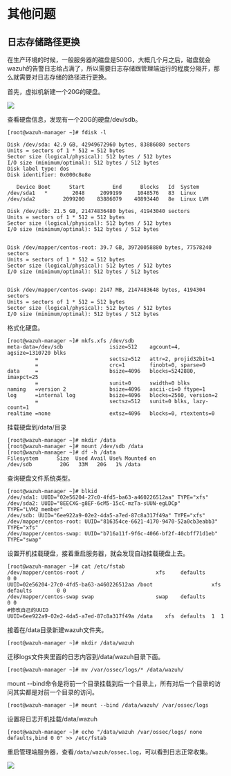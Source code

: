 # 其他问题

## 日志存储路径更换

在生产环境的时候，一般服务器的磁盘是500G，大概几个月之后，磁盘就会wazuh的告警日志给占满了，所以需要日志存储跟管理端运行的程度分隔开，那么就需要对日志存储的路径进行更换。

首先，虚拟机新建一个20G的硬盘。

![](<../.gitbook/assets/image (208).png>)

查看硬盘信息，发现有一个20G的硬盘/dev/sdb。

```
[root@wazuh-manager ~]# fdisk -l

Disk /dev/sda: 42.9 GB, 42949672960 bytes, 83886080 sectors
Units = sectors of 1 * 512 = 512 bytes
Sector size (logical/physical): 512 bytes / 512 bytes
I/O size (minimum/optimal): 512 bytes / 512 bytes
Disk label type: dos
Disk identifier: 0x000c8e8e

   Device Boot      Start         End      Blocks   Id  System
/dev/sda1   *        2048     2099199     1048576   83  Linux
/dev/sda2         2099200    83886079    40893440   8e  Linux LVM

Disk /dev/sdb: 21.5 GB, 21474836480 bytes, 41943040 sectors
Units = sectors of 1 * 512 = 512 bytes
Sector size (logical/physical): 512 bytes / 512 bytes
I/O size (minimum/optimal): 512 bytes / 512 bytes


Disk /dev/mapper/centos-root: 39.7 GB, 39720058880 bytes, 77578240 sectors
Units = sectors of 1 * 512 = 512 bytes
Sector size (logical/physical): 512 bytes / 512 bytes
I/O size (minimum/optimal): 512 bytes / 512 bytes


Disk /dev/mapper/centos-swap: 2147 MB, 2147483648 bytes, 4194304 sectors
Units = sectors of 1 * 512 = 512 bytes
Sector size (logical/physical): 512 bytes / 512 bytes
I/O size (minimum/optimal): 512 bytes / 512 bytes
```

格式化硬盘。

```
[root@wazuh-manager ~]# mkfs.xfs /dev/sdb
meta-data=/dev/sdb               isize=512    agcount=4, agsize=1310720 blks
         =                       sectsz=512   attr=2, projid32bit=1
         =                       crc=1        finobt=0, sparse=0
data     =                       bsize=4096   blocks=5242880, imaxpct=25
         =                       sunit=0      swidth=0 blks
naming   =version 2              bsize=4096   ascii-ci=0 ftype=1
log      =internal log           bsize=4096   blocks=2560, version=2
         =                       sectsz=512   sunit=0 blks, lazy-count=1
realtime =none                   extsz=4096   blocks=0, rtextents=0

```

挂载硬盘到/data/目录

```
[root@wazuh-manager ~]# mkdir /data
[root@wazuh-manager ~]# mount /dev/sdb /data
[root@wazuh-manager ~]# df -h /data
Filesystem      Size  Used Avail Use% Mounted on
/dev/sdb         20G   33M   20G   1% /data
```

查询硬盘文件系统类型。

```
[root@wazuh-manager ~]# blkid
/dev/sda1: UUID="02e56204-27c0-4fd5-ba63-a460226512aa" TYPE="xfs" 
/dev/sda2: UUID="8EECXG-g8EF-6cM5-15cC-mzTa-sUUN-egLDCp" TYPE="LVM2_member" 
/dev/sdb: UUID="6ee922a9-02e2-4da5-a7ed-87c8a317f49a" TYPE="xfs" 
/dev/mapper/centos-root: UUID="816354ce-6621-4170-9470-52a0cb3eabb3" TYPE="xfs" 
/dev/mapper/centos-swap: UUID="b716a11f-9f6c-4066-bf2f-40cbff71d1eb" TYPE="swap" 
```

设置开机挂载硬盘，接着重启服务器，就会发现自动挂载硬盘上去。

```
[root@wazuh-manager ~]# cat /etc/fstab 
/dev/mapper/centos-root /                       xfs     defaults        0 0
UUID=02e56204-27c0-4fd5-ba63-a460226512aa /boot                   xfs     defaults        0 0
/dev/mapper/centos-swap swap                    swap    defaults        0 0
#修改自己的UUID
UUID=6ee922a9-02e2-4da5-a7ed-87c8a317f49a /data    xfs  defaults  1  1

```

接着在/data目录新建wazuh文件夹。

```
[root@wazuh-manager ~]# mkdir /data/wazuh
```

迁移logs文件夹里面的日志内容到/data/wazuh目录下面。

```
[root@wazuh-manager ~]# mv /var/ossec/logs/* /data/wazuh/
```

mount --bind命令是将前一个目录挂载到后一个目录上，所有对后一个目录的访问其实都是对前一个目录的访问。

```
[root@wazuh-manager ~]# mount --bind /data/wazuh/ /var/ossec/logs
```

设置将日志开机挂载/data/wazuh

```
[root@wazuh-manager ~]# echo "/data/wazuh /var/ossec/logs/ none defaults,bind 0 0" >> /etc/fstab
```

重启管理端服务器，查看`/data/wazuh/ossec.log`，可以看到日志正常收集。

![](<../.gitbook/assets/image (209).png>)





